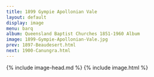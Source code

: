 ```yaml
---
title: 1899 Gympie Apollonian Vale
layout: default
display: image
menu: barq
album: Queensland Baptist Churches 1851-1960 Album
image: 1899-Gympie-Apollonian-Vale.jpg
prev: 1897-Beaudesert.html
next: 1900-Canungra.html
---
```

{% include image-head.md %}
{% include image.html %}